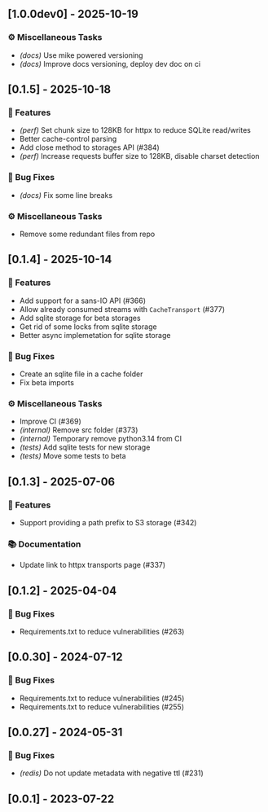 ## [1.0.0dev0] - 2025-10-19

### ⚙️ Miscellaneous Tasks

- *(docs)* Use mike powered versioning
- *(docs)* Improve docs versioning, deploy dev doc on ci
## [0.1.5] - 2025-10-18

### 🚀 Features

- *(perf)* Set chunk size to 128KB for httpx to reduce SQLite read/writes
- Better cache-control parsing
- Add close method to storages API (#384)
- *(perf)* Increase requests buffer size to 128KB, disable charset detection

### 🐛 Bug Fixes

- *(docs)* Fix some line breaks

### ⚙️ Miscellaneous Tasks

- Remove some redundant files from repo
## [0.1.4] - 2025-10-14

### 🚀 Features

- Add support for a sans-IO API (#366)
- Allow already consumed streams with `CacheTransport` (#377)
- Add sqlite storage for beta storages
- Get rid of some locks from sqlite storage
- Better async implemetation for sqlite storage

### 🐛 Bug Fixes

- Create an sqlite file in a cache folder
- Fix beta imports

### ⚙️ Miscellaneous Tasks

- Improve CI (#369)
- *(internal)* Remove src folder (#373)
- *(internal)* Temporary remove python3.14 from CI
- *(tests)* Add sqlite tests for new storage
- *(tests)* Move some tests to beta
## [0.1.3] - 2025-07-06

### 🚀 Features

- Support providing a path prefix to S3 storage (#342)

### 📚 Documentation

- Update link to httpx transports page (#337)
## [0.1.2] - 2025-04-04

### 🐛 Bug Fixes

- Requirements.txt to reduce vulnerabilities (#263)
## [0.0.30] - 2024-07-12

### 🐛 Bug Fixes

- Requirements.txt to reduce vulnerabilities (#245)
- Requirements.txt to reduce vulnerabilities (#255)
## [0.0.27] - 2024-05-31

### 🐛 Bug Fixes

- *(redis)* Do not update metadata with negative ttl (#231)
## [0.0.1] - 2023-07-22
